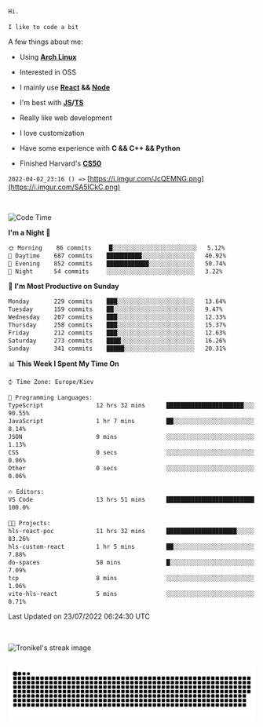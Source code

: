 ```
Hi.

I like to code a bit
```

A few things about me:

-   Using **[Arch Linux](https://archlinux.org/)**

-   Interested in OSS

-   I mainly use **[React](https://reactjs.org/) && [Node](https://nodejs.org/en/)**

-   I'm best with **[JS](https://www.javascript.com/)/[TS](https://www.typescriptlang.org/)**

-   Really like web development

-   I love customization

-   Have some experience with **C && C++ && Python**

-   Finished Harvard's **[CS50](https://cs50.harvard.edu)**

`2022-04-02_23:16 () =>` [https://i.imgur.com/JcQEMNG.png](https://i.imgur.com/SA5ICkC.png)

<br>

<!--START_SECTION:waka-->
![Code Time](http://img.shields.io/badge/Code%20Time-810%20hrs%2031%20mins-blue)

**I'm a Night 🦉** 

```text
🌞 Morning    86 commits     █░░░░░░░░░░░░░░░░░░░░░░░░   5.12% 
🌆 Daytime    687 commits    ██████████░░░░░░░░░░░░░░░   40.92% 
🌃 Evening    852 commits    ████████████░░░░░░░░░░░░░   50.74% 
🌙 Night      54 commits     ░░░░░░░░░░░░░░░░░░░░░░░░░   3.22%

```
📅 **I'm Most Productive on Sunday** 

```text
Monday       229 commits    ███░░░░░░░░░░░░░░░░░░░░░░   13.64% 
Tuesday      159 commits    ██░░░░░░░░░░░░░░░░░░░░░░░   9.47% 
Wednesday    207 commits    ███░░░░░░░░░░░░░░░░░░░░░░   12.33% 
Thursday     258 commits    ███░░░░░░░░░░░░░░░░░░░░░░   15.37% 
Friday       212 commits    ███░░░░░░░░░░░░░░░░░░░░░░   12.63% 
Saturday     273 commits    ████░░░░░░░░░░░░░░░░░░░░░   16.26% 
Sunday       341 commits    █████░░░░░░░░░░░░░░░░░░░░   20.31%

```


📊 **This Week I Spent My Time On** 

```text
⌚︎ Time Zone: Europe/Kiev

💬 Programming Languages: 
TypeScript               12 hrs 32 mins      ██████████████████████░░░   90.55% 
JavaScript               1 hr 7 mins         ██░░░░░░░░░░░░░░░░░░░░░░░   8.14% 
JSON                     9 mins              ░░░░░░░░░░░░░░░░░░░░░░░░░   1.13% 
CSS                      0 secs              ░░░░░░░░░░░░░░░░░░░░░░░░░   0.06% 
Other                    0 secs              ░░░░░░░░░░░░░░░░░░░░░░░░░   0.06%

🔥 Editors: 
VS Code                  13 hrs 51 mins      █████████████████████████   100.0%

🐱‍💻 Projects: 
hls-react-poc            11 hrs 32 mins      ████████████████████░░░░░   83.26% 
hls-custom-react         1 hr 5 mins         ██░░░░░░░░░░░░░░░░░░░░░░░   7.88% 
do-spaces                58 mins             █░░░░░░░░░░░░░░░░░░░░░░░░   7.09% 
tcp                      8 mins              ░░░░░░░░░░░░░░░░░░░░░░░░░   1.06% 
vite-hls-react           5 mins              ░░░░░░░░░░░░░░░░░░░░░░░░░   0.71%

```


 Last Updated on 23/07/2022 06:24:30 UTC
<!--END_SECTION:waka-->

<br>

<p><img align="center" src="https://github-readme-streak-stats.herokuapp.com/?user=Tronikelis&theme=dark" alt="Tronikel's streak image" /></p>

<br>

<img title="" src="https://raw.githubusercontent.com/Tronikelis/Tronikelis/output/github-contribution-grid-snake.svg" alt="very cool snake thingey" data-align="left">
